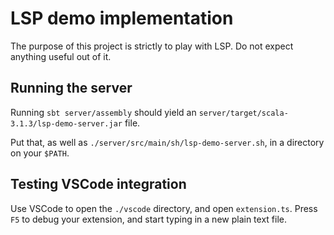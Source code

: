 # LSP demo implementation

The purpose of this project is strictly to play with LSP. Do not expect anything useful out of it.

## Running the server

Running `sbt server/assembly` should yield an `server/target/scala-3.1.3/lsp-demo-server.jar` file.

Put that, as well as `./server/src/main/sh/lsp-demo-server.sh`, in a directory on your `$PATH`.

## Testing VSCode integration

Use VSCode to open the `./vscode` directory, and open `extension.ts`. Press `F5` to debug your extension, and start typing in a new plain text file.
